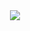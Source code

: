 <div align="center">
  <img align="center" src="https://github-readme-stats.vercel.app/api/wakatime?username=Jaespr&layout=compact&hide_border=false&bg_color=FFF381&title_color=383838&text_color=383838&custom_title=Coding%20Activity%20Breakdown%20(Last%207%20Days)"/>
 </div>
